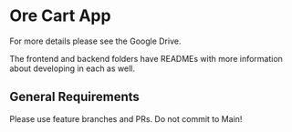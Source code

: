 # Ore Cart App

For more details please see the Google Drive.

The frontend and backend folders have READMEs with more information about developing in each as well.

## General Requirements

Please use feature branches and PRs. Do not commit to Main!

